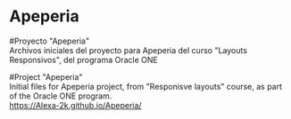 # Apeperia
#Proyecto "Apeperia" <br> 
Archivos iniciales del proyecto para Apeperia del curso "Layouts Responsivos", del programa Oracle ONE <br>

#Project "Apeperia" <br>
Initial files for Apeperia project, from "Responisve layouts" course, as part of the Oracle ONE program.<br> 
https://Alexa-2k.github.io/Apeperia/

